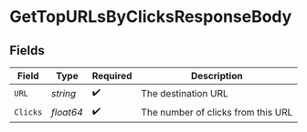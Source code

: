 # GetTopURLsByClicksResponseBody


## Fields

| Field                              | Type                               | Required                           | Description                        |
| ---------------------------------- | ---------------------------------- | ---------------------------------- | ---------------------------------- |
| `URL`                              | *string*                           | :heavy_check_mark:                 | The destination URL                |
| `Clicks`                           | *float64*                          | :heavy_check_mark:                 | The number of clicks from this URL |